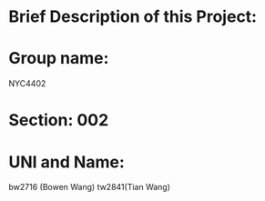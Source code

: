 # Brief Description of this Project:
# Group name: 
NYC4402
# Section: 002
# UNI and Name:
bw2716 (Bowen Wang)
tw2841(Tian Wang)
